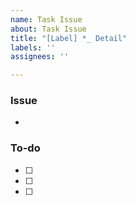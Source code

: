 ```yaml
---
name: Task Issue
about: Task Issue
title: "[Label] *_ Detail"
labels: ''
assignees: ''

---
```


### Issue 
* 

### To-do
- [ ]
- [ ]
- [ ]
